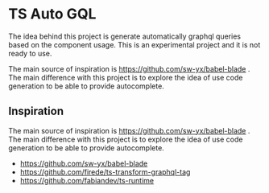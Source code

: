 # TS Auto GQL

The idea behind this project is generate automatically graphql queries based on the component usage. This is an experimental project and it is not ready to use.

The main source of inspiration is https://github.com/sw-yx/babel-blade . The main difference with this project is to explore the idea of use code generation to be able to provide autocomplete.


## Inspiration

The main source of inspiration is https://github.com/sw-yx/babel-blade . The main difference with this project is to explore the idea of use code generation to be able to provide autocomplete.

* https://github.com/sw-yx/babel-blade
* https://github.com/firede/ts-transform-graphql-tag
* https://github.com/fabiandev/ts-runtime
